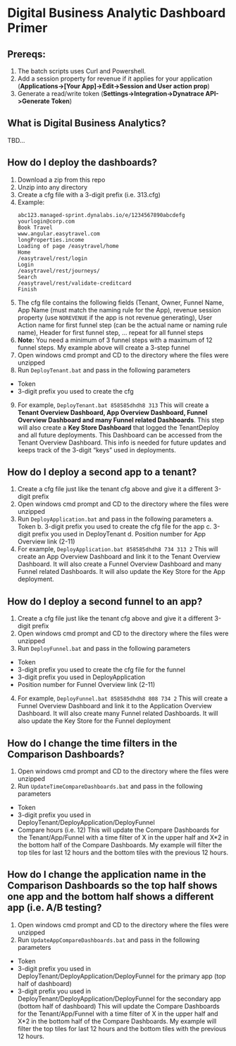 # Digital Business Analytic Dashboard Primer

## Prereqs:

1. The batch scripts uses Curl and Powershell. 
2. Add a session property for revenue if it applies for your application (**Applications->[Your App]->Edit->Session and User action prop**)
3. Generate a read/write token (**Settings->Integration->Dynatrace API->Generate Token**)
  
## What is Digital Business Analytics?

TBD…

## How do I deploy the dashboards?

1.	Download a zip from this repo
2.	Unzip into any directory
3.	Create a cfg file with a 3-digit prefix (i.e. 313.cfg)
4.	Example:
  	```
    abc123.managed-sprint.dynalabs.io/e/1234567890abcdefg
  	yourlogin@corp.com
  	Book Travel
  	www.angular.easytravel.com
  	longProperties.income
  	Loading of page /easytravel/home
  	Home
  	/easytravel/rest/login
  	Login
  	/easytravel/rest/journeys/
  	Search
  	/easytravel/rest/validate-creditcard
  	Finish
    ```
5.	The cfg file contains the following fields (Tenant, Owner, Funnel Name, App Name (must match the naming rule for the App), revenue session property (use ```NOREVENUE``` if the app is not revenue generating), User Action name for first funnel step (can be the actual name or naming rule name), Header for first funnel step, … repeat for all funnel steps
6.	**Note:** You need a minimum of 3 funnel steps with a maximum of 12 funnel steps. My example above will create a 3-step funnel
7.	Open windows cmd prompt and CD to the directory where the files were unzipped
8.	Run ```DeployTenant.bat``` and pass in the following parameters
  * Token
  * 3-digit prefix you used to create the cfg
9.	For example, ```DeployTenant.bat 858585dhdh8 313```
This will create a **Tenant Overview Dashboard, App Overview Dashboard, Funnel Overview Dashboard and many Funnel related Dashboards**. This step will also create a **Key Store Dashboard** that logged the TenantDeploy and all future deployments. This Dashboard can be accessed from the Tenant Overview Dashboard. This info is needed for future updates and keeps track of the 3-digit “keys” used in deployments.
 
## How do I deploy a second app to a tenant?

1.	Create a cfg file just like the tenant cfg above and give it a different 3-digit prefix
2.	Open windows cmd prompt and CD to the directory where the files were unzipped
3.	Run ```DeployApplication.bat``` and pass in the following parameters
  a.	Token
  b.	3-digit prefix you used to create the cfg file for the app
  c.	3-digit prefix you used in DeployTenant
  d.	Position number for App Overview link (2-11)
4.	For example, ```DeployApplication.bat 858585dhdh8 734 313 2```
This will create an App Overview Dashboard and link it to the Tenant Overview Dashboard. It will also create a Funnel Overview Dashboard and many Funnel related Dashboards. It will also update the Key Store for the App deployment.

## How do I deploy a second funnel to an app?

1.	Create a cfg file just like the tenant cfg above and give it a different 3-digit prefix
2.	Open windows cmd prompt and CD to the directory where the files were unzipped
3.	Run ```DeployFunnel.bat``` and pass in the following parameters
  *	Token
  *	3-digit prefix you used to create the cfg file for the funnel
  *	3-digit prefix you used in DeployApplication
  *	Position number for Funnel Overview link (2-11)
4.	For example, ```DeployFunnel.bat 858585dhdh8 808 734 2```
This will create a Funnel Overview Dashboard and link it to the Application Overview Dashboard. It will also create many Funnel related Dashboards. It will also update the Key Store for the Funnel deployment

## How do I change the time filters in the Comparison Dashboards?

1.	Open windows cmd prompt and CD to the directory where the files were unzipped
2.	Run ```UpdateTimeCompareDashboards.bat``` and pass in the following parameters
  *	Token
  *	3-digit prefix you used in DeployTenant/DeployApplication/DeployFunnel
  *	Compare hours (i.e. 12)
This will update the Compare Dashboards for the Tenant/App/Funnel with a time filter of X in the upper half and X*2 in the bottom half of the Compare Dashboards. My example will filter the top tiles for last 12 hours and the bottom tiles with the previous 12 hours.

## How do I change the application name in the Comparison Dashboards so the top half shows one app and the bottom half shows a different app (i.e. A/B testing?
1.	Open windows cmd prompt and CD to the directory where the files were unzipped
2.	Run ```UpdateAppCompareDashboards.bat``` and pass in the following parameters
  *	Token
  *	3-digit prefix you used in DeployTenant/DeployApplication/DeployFunnel for the primary app (top half of dashboard)
  *	3-digit prefix you used in DeployTenant/DeployApplication/DeployFunnel for the secondary app (bottom half of dashboard)
This will update the Compare Dashboards for the Tenant/App/Funnel with a time filter of X in the upper half and X*2 in the bottom half of the Compare Dashboards. My example will filter the top tiles for last 12 hours and the bottom tiles with the previous 12 hours.
